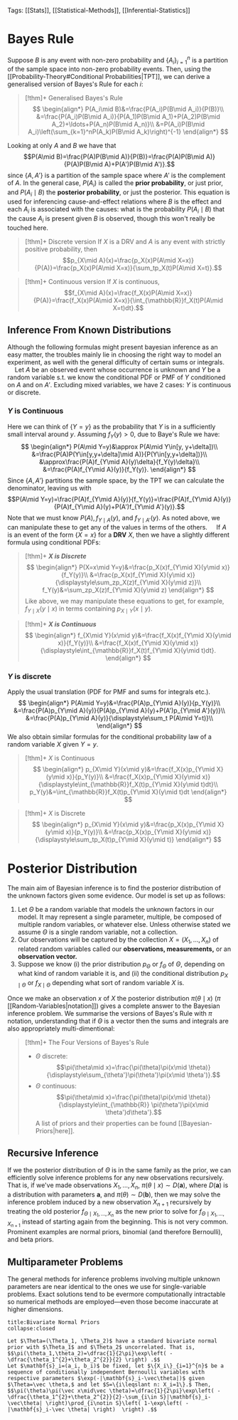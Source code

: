 Tags: [[Stats]], [[Statistical-Methods]], [[Inferential-Statistics]]

# Bayes Rule
Suppose $B$ is any event with non-zero probability and $\{A_i\}_{i=1}^n$ is a partition of the sample space into non-zero probability events. Then, using the [[Probability-Theory#Conditional Probabilities|TPT]], we can derive a generalised version of Bayes's Rule for each $i:$

> [!thm]+ Generalised Bayes's Rule
> $$
> \begin{align*}
> P(A_i\mid B)&=\frac{P(A_i)P(B\mid A_i)}{P(B)}\\
> &=\frac{P(A_i)P(B\mid A_i)}{P(A_1)P(B\mid A_1)+P(A_2)P(B\mid A_2)+\ldots+P(A_n)P(B\mid A_n)}\\
> &=P(A_i)P(B\mid A_i)\left(\sum_{k=1}^nP(A_k)P(B\mid A_k)\right)^{-1}
> \end{align*}
> $$

Looking at only $A$ and $B$ we have that $$P(A\mid B)=\frac{P(A)P(B\mid A)}{P(B)}=\frac{P(A)P(B\mid A)}{P(A)P(B\mid A)+P(A')P(B\mid A')}.$$
since $\{A, A'\}$ is a partition of the sample space where $A'$ is the complement of $A$. In the general case, $P(A_i)$ is called the **prior probability**, or just prior, and $P(A_i\mid B)$ the **posterior probability**, or just the posterior. This equation is used for inferencing cause-and-effect relations where $B$ is the effect and each $A_i$ is associated with the causes: what is the probability $P(A_i\mid B)$ that the cause $A_i$ is present given $B$ is observed, though this won't really be touched here.

> [!thm]+ Discrete version
> If $X$ is a DRV and $A$ is any event with strictly positive probability, then
> $$p_{X\mid A}(x)=\frac{p_X(x)P(A\mid X=x)}{P(A)}=\frac{p_X(x)P(A\mid X=x)}{\sum_tp_X(t)P(A\mid X=t)}.$$

> [!thm]+ Continuous version
> If $X$ is continuous, $$f_{X\mid A}(x)=\frac{f_X(x)P(A\mid X=x)}{P(A)}=\frac{f_X(x)P(A\mid X=x)}{\int_{\mathbb{R}}f_X(t)P(A\mid X=t)dt}.$$
## Inference From Known Distributions
Although the following formulas might present bayesian inference as an easy matter, the troubles mainly lie in choosing the right way to model an experiment, as well with the general difficulty of certain sums or integrals.
$\quad$Let $A$ be an observed event whose occurrence is unknown and $Y$ be a random variable s.t. we know the conditional PDF or PMF of $Y$ conditioned on $A$ and on $A'.$ Excluding mixed variables, we have 2 cases: $Y$ is continuous or discrete.
### $Y$ is Continuous
Here we can think of $\{Y=y\}$ as the probability that $Y$ is in a sufficiently small interval around $y.$ Assuming $f_Y(y)>0,$ due to Baye's Rule we have:
$$
\begin{align*}
P(A\mid Y=y)&\approx P(A\mid Y\in[y, y+\delta])\\
&=\frac{P(A)P(Y\in[y,y+\delta]\mid A)}{P(Y\in[y,y+\delta])}\\
&\approx\frac{P(A)f_{Y\mid A}(y)\delta}{f_Y(y)\delta}\\
&=\frac{P(A)f_{Y\mid A}(y)}{f_Y(y)}.
\end{align*}
$$
Since $\{A, A'\}$ partitions the sample space, by the TPT we can calculate the denominator, leaving us with $$P(A\mid Y=y)=\frac{P(A)f_{Y\mid A}(y)}{f_Y(y)}=\frac{P(A)f_{Y\mid A}(y)}{P(A)f_{Y\mid A}(y)+P(A')f_{Y\mid A'}(y)}.$$Note that we must know $P(A), f_{Y\mid A}(y),$ and $f_{Y\mid A'}(y).$ As noted above, we can manipulate these to get any of the values in terms of the others. 
$\quad$If $A$ is an event of the form $\{X=x\}$ for a **DRV** $X,$ then we have a slightly different formula using conditional PDFs:

> [!thm]+ ***$X$ is Discrete***
> $$
> \begin{align*}
> P(X=x\mid Y=y)&=\frac{p_X(x)f_{Y\mid X}(y\mid x)}{f_Y(y)}\\
> &=\frac{p_X(x)f_{Y\mid X}(y\mid x)}{\displaystyle\sum_zp_X(z)f_{Y\mid X}(y\mid z)}\\
> f_Y(y)&=\sum_zp_X(z)f_{Y\mid X}(y\mid z)
> \end{align*}
> $$
Like above, we may manipulate these equations to get, for example, $f_{Y\mid X}(y\mid x)$ in terms containing $p_{X\mid Y}(x\mid y).$

> [!thm]+ ***$X$ is Continuous***
> $$
> \begin{align*}
> f_{X\mid Y}(x\mid y)&=\frac{f_X(x)f_{Y\mid X}(y\mid x)}{f_Y(y)}\\
> &=\frac{f_X(x)f_{Y\mid X}(y\mid x)}{\displaystyle\int_{\mathbb{R}}f_X(t)f_{Y\mid X}(y\mid t)dt}.
> \end{align*}
> $$
### $Y$ is discrete
Apply the usual translation (PDF for PMF and sums for integrals etc.).
$$
\begin{align*}
P(A\mid Y=y)&=\frac{P(A)p_{Y\mid A}(y)}{p_Y(y)}\\
&=\frac{P(A)p_{Y\mid A}(y)}{P(A)p_{Y\mid A}(y)+P(A')p_{Y\mid A'}(y)}\\
&=\frac{P(A)p_{Y\mid A}(y)}{\displaystyle\sum_t P(A\mid Y=t)}\\
\end{align*}
$$
We also obtain similar formulas for the conditional probability law of a random variable $X$ given $Y=y.$
> [!thm]+ $X$ is Continuous
> $$
> \begin{align*}
> p_{X\mid Y}(x\mid y)&=\frac{f_X(x)p_{Y\mid X}(y\mid x)}{p_Y(y)}\\
> &=\frac{f_X(x)p_{Y\mid X}(y\mid x)}{\displaystyle\int_{\mathbb{R}}f_X(t)p_{Y\mid X}(y\mid t)dt}\\
> p_Y(y)&=\int_{\mathbb{R}}f_X(t)p_{Y\mid X}(y\mid t)dt
> \end{align*}
> $$

> [!thm]+ $X$ is Discrete
> $$
> \begin{align*}
> p_{X\mid Y}(x\mid y)&=\frac{p_X(x)p_{Y\mid X}(y\mid x)}{p_Y(y)}\\
> &=\frac{p_X(x)p_{Y\mid X}(y\mid x)}{\displaystyle\sum_tp_X(t)p_{Y\mid X}(y\mid t)}
> \end{align*}
> $$
# Posterior Distribution
The main aim of Bayesian inference is to find the posterior distribution of the unknown factors given some evidence. Our model is set up as follows:

1. Let $\Theta$ be a random variable that models the unknown factors in our model. It may represent a single parameter, multiple, be composed of multiple random variables, or whatever else. Unless otherwise stated we assume $\Theta$ is a single random variable, not a collection.
2. Our observations will be captured by the collection $X=(X_1,\ldots, X_n)$ of related random variables called our **observations, measurements,** or an **observation vector.** 
3. Suppose we know (i) the prior distribution $p_\Theta$ or $f_\Theta$ of $\Theta,$ depending on what kind of random variable it is, and (ii) the conditional distribution $p_{X\mid \Theta}$ or $f_{X\mid \Theta}$ depending what sort of random variable $X$ is. 

Once we make an observation $x$ of $X$ the posterior distribution $\pi(\theta\mid x)$ ($\pi$ [[Random-Variables|notation]]) gives a complete answer to the Bayesian inference problem. We summarise the versions of Bayes's Rule with $\pi$ notation, understanding that if $\Theta$ is a vector then the sums and integrals are also appropriately multi-dimentional:

> [!thm]+ The Four Versions of Bayes's Rule
> - $\Theta$ discrete: $$\pi(\theta\mid x)=\frac{\pi(\theta)\pi(x\mid \theta)}{\displaystyle\sum_{\theta'}\pi(\theta')\pi(x\mid \theta')}.$$
> - $\Theta$ continuous: $$\pi(\theta\mid x)=\frac{\pi(\theta)\pi(x\mid \theta)}{\displaystyle\int_{\mathbb{R}} \pi(\theta')\pi(x\mid \theta')d\theta'}.$$
A list of priors and their properties can be found [[Bayesian-Priors|here]].
## Recursive Inference
If we the posterior distribution of $\Theta$ is in the same family as the prior, we can efficiently solve inference problems for any new observations recursively. That is, if we've made observations $X_1,\ldots,X_n,$ $\pi(\theta\mid x)\sim D(\mathbf{a}),$ where $D(\mathbf{a})$ is a distribution with parameters $\mathbf{a},$ and $\pi(\theta)\sim D(\mathbf{b}),$ then we may solve the inference problem induced by a new observation $X_{n+1}$ recursively by treating the old posterior $f_{\Theta\mid X_1,\ldots,X_n}$ as the new prior to solve for $f_{\Theta\mid X_1,\ldots, X_{n+1}}$ instead of starting again from the beginning. This is not very common. Prominent examples are normal priors, binomial (and therefore Bernoulli), and beta priors.
## Multiparameter Problems
The general methods for inference problems involving multiple unknown parameters are near identical to the ones we use for single-variable problems. Exact solutions tend to be evermore computationally intractable so numerical methods are employed—even those become inaccurate at higher dimensions.

```ad-example
title:Bivariate Normal Priors
collapse:closed

Let $\Theta=(\Theta_1, \Theta_2)$ have a standard bivariate normal prior with $\Theta_1$ and $\Theta_2$ uncorrelated. That is, $$\pi(\theta_1,\theta_2)=\dfrac{1}{2\pi}\exp\left( -\dfrac{\theta_1^{2}+\theta_2^{2}}{2} \right) .$$
Let $\mathbf{s}_i=(a_i, b_i)$ be fixed, let $\{X_i\}_{i=1}^{n}$ be a sequence of conditionally independent Bernoulli variables with respective parameters $\exp(-|\mathbf{s}_i-\vec\theta|)$ given $\Theta=\vec \theta,$ and let $S=\{i\leqslant n: X_i=1\}.$ Then, $$\pi(\theta)\pi(\vec x\mid\vec \theta)=\dfrac{1}{2\pi}\exp\left( -\dfrac{\theta_1^{2}+\theta_2^{2}}{2}-\sum_{i\in S}|\mathbf{s}_i-\vec\theta| \right)\prod_{i\notin S}\left( 1-\exp\left( -|\mathbf{s}_i-\vec \theta| \right)  \right) .$$
```